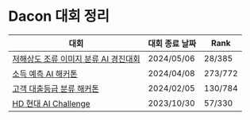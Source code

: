 # Dacon 대회 정리

| 대회 | 대회 종료 날짜 | Rank |
| --- | --- | --- |
| [저해상도 조류 이미지 분류 AI 경진대회](https://github.com/pjj11005/ML_Competition/tree/main/Dacon/Bird_image_classification) | 2024/05/06 | 28/385 |
| [소득 예측 AI 해커톤](https://github.com/pjj11005/ML_Competition/tree/main/Dacon/Income_prediction) | 2024/04/08 | 273/772 |
| [고객 대출등급 분류 해커톤](https://github.com/pjj11005/ML_Competition/tree/main/Dacon/Customer_loan_classification)| 2024/02/05 | 130/784 |
| [HD 현대 AI Challenge](https://github.com/pjj11005/ML_Competition/tree/main/Dacon/HD_AI_Challenge) | 2023/10/30 | 57/330 |